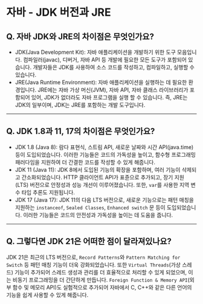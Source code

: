 # 자바 - JDK 버전과 JRE

## **Q. 자바 JDK와 JRE의 차이점은 무엇인가요?**

* JDK(Java Development Kit): 자바 애플리케이션을 개발하기 위한 도구 모음입니다. 컴파일러(javac), 디버거, 자바 API 등 개발에 필요한 모든 도구가 포함되어 있습니다. 개발자들은 JDK를 사용하여 소스 코드를 작성하고, 컴파일하고, 실행할 수 있습니다.
* JRE(Java Runtime Environment): 자바 애플리케이션을 실행하는 데 필요한 환경입니다. JRE에는 자바 가상 머신(JVM), 자바 API, 자바 클래스 라이브러리가 포함되어 있어, JDK가 없더라도 자바 프로그램을 실행 할 수 있습니다. 즉, JRE는 JDK의 일부이며, JDK는 JRE를 포함하는 개발 도구입니다.

***

## **Q. JDK 1.8과 11, 17의 차이점은 무엇인가요?**

* JDK 1.8 (Java 8): 람다 표현식, 스트림 API, 새로운 날짜와 시간 API(java.time) 등이 도입되었습니다. 이러한 기능들은 코드의 가독성을 높이고, 함수형 프로그래밍 패러다임을 지원하여 더 간결한 코드를 작성할 수 있게 해줍니다.
* JDK 11 (Java 11): JDK 8에서 도입된 기능의 확장을 포함하며, 여러 기능이 삭제되고 간소화되었습니다. HTTP 클라이언트 API가 표쥰으로 추가되고, 장기 지원(LTS) 버전으로 안정성과 성능 개선이 이루어졌습니다. 또한, `var`를 사용한 지역 변수 타입 추론도 지원됩니다.
* JDK 17 (Java 17): JDK 11의 다음 LTS 버전으로, 새로운 기능으로는 패턴 매칭을 지원하는 `instanceof`, `Sealed Classes`, `Enhanced switch` 문 등이 도입되었습니다. 이러한 기능들은 코드의 안전성과 가독성을 높이는 데 도움을 줍니다.

***

## **Q. 그렇다면 JDK 21은 어떠한 점이 달라져있나요?**

JDK 21은 최근의 LTS 버전으로, `Record Patterns`와 `Pattern Matching for Switch` 등 패턴 매칭 기능이 더욱 강화되었습니다. 또한 `Virtual Threads`(가상 스레드) 기능이 추가되어 스레드 생성과 관리를 더 효율적으로 처리할 수 있게 되었으며, 이는 비동기 프로그래밍을 더 간단하게 만듭니다. `Foreign Function & Memory API`(외부 함수 및 메모리 API)도 실험적으로 추가되어 자바에서 C, C++와 같은 다른 언어의 기능을 쉽게 사용할 수 있게 해줍니다.
